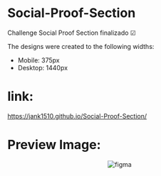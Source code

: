 # Social-Proof-Section
Challenge Social Proof Section finalizado ☑

The designs were created to the following widths:
- Mobile: 375px
- Desktop: 1440px

# link:
https://jank1510.github.io/Social-Proof-Section/

# Preview Image:
<p align='center'> 
  
  <img src="https://res.cloudinary.com/dz209s6jk/image/upload/q_auto:good,w_900/Challenges/c5mnesn5eknealmjz4w2.jpg" alt="figma"/>

</p>
